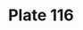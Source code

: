 ---
pid: '116'
an: '7'
title: Plate 116
rev_year: 
_date: '1799'
caption: Cheveux courts. Cravate haute. Pantalon de Nankin.
translation: Short hair. High tie. Nankin pants.
student: Barthélemy Glama
keywords: "[ Cravate, Nankin, Masculin ]"
permalink: /plates/116/
layout: plate-page
---